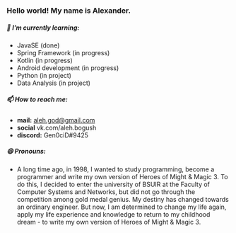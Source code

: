 ### Hello world! My name is Alexander.
##### 🌱 I’m currently learning:
- JavaSE (done)
- Spring Framework (in progress)
- Kotlin (in progress)
- Android development (in progress)
- Python (in project)
- Data Analysis (in project)
##### 📫 How to reach me:
- **mail:** aleh.god@gmail.com
- **social** vk.com/aleh.bogush
- **discord:** Gen0ciD#9425
##### 😄 Pronouns:
- A long time ago, in 1998, I wanted to study programming, become a programmer and write my own version of Heroes of Might & Magic 3. To do this, I decided to enter the university of BSUIR at the Faculty of Computer Systems and Networks, but did not go through the competition among gold medal genius. My destiny has changed towards an ordinary engineer. But now, I am determined to change my life again, apply my life experience and knowledge to return to my childhood dream - to write my own version of Heroes of Might & Magic 3.
